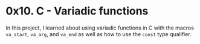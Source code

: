 # 0x10. C - Variadic functions
In this project, I learned about using variadic functions in C with the macros `va_start`, `va_arg`, and `va_end` as well as how to use the `const` type qualifier.
